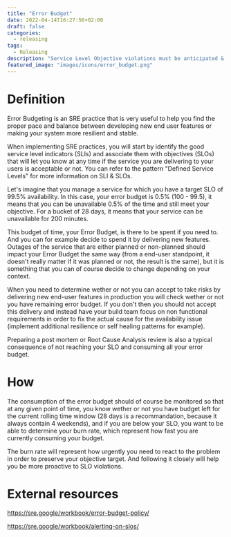 ```yaml
---
title: "Error Budget"
date: 2022-04-14T16:27:56+02:00
draft: false
categories:
  - releasing 
tags:
  - Releasing 
description: "Service Level Objective violations must be anticipated & trigger consequences"
featured_image: "images/icons/error_budget.png"
---
```


# Definition

Error Budgeting is an SRE practice that is very useful to help you find the proper pace and balance between developing new end user features or making your system more resilient and stable.

When implementing SRE practices, you will start by identify the good service level indicators (SLIs) and associate them with objectives (SLOs) that will let you know at any time if the service you are delivering to your users is acceptable or not.
You can refer to the pattern "Defined Service Levels" for more information on SLI & SLOs.

Let's imagine that you manage a service for which you have a target SLO of 99.5% availability.
In this case, your error budget is 0.5% (100 - 99.5), it means that you can be unavailable 0.5% of the time and still meet your objective.
For a bucket of 28 days, it means that your service can be unavailable for 200 minutes.

This budget of time, your Error Budget, is there to be spent if you need to. And you can for example decide to spend it by delivering new features. Outages of the service that are either planned or non-planned should impact your Error Budget the same way (from a end-user standpoint, it doesn't really matter if it was planned or not, the result is the same), but it is something that you can of course decide to change depending on your context.

When you need to determine wether or not you can accept to take risks by delivering new end-user features in production you will check wether or not you have remaining error budget. If you don't then you should not accept this delivery and instead have your build team focus on non functional requirements in order to fix the actual cause for the availability issue (implement additional resilience or self healing patterns for example). 

Preparing a post mortem or Root Cause Analysis review is also a typical consequence of not reaching your SLO and consuming all your error budget.

# How

The consumption of the error budget should of course be monitored so that at any given point of time, you know wether or not you have budget left for the current rolling time window (28 days is a recommandation, because it always contain 4 weekends), and if you are below your SLO, you want to be able to determine your burn rate, which represent how fast you are currently consuming your budget.

The burn rate will represent how urgently you need to react to the problem in order to preserve your objective target. And following it closely will help you be more proactive to SLO violations.

# External resources

https://sre.google/workbook/error-budget-policy/

https://sre.google/workbook/alerting-on-slos/
